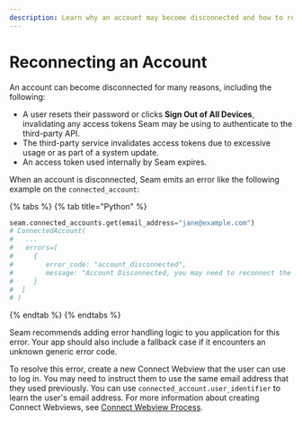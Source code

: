 ```yaml
---
description: Learn why an account may become disconnected and how to reconnect it.
---
```


# Reconnecting an Account

An account can become disconnected for many reasons, including the following:

* A user resets their password or clicks **Sign Out of All Devices**, invalidating any access tokens Seam may be using to authenticate to the third-party API.
* The third-party service invalidates access tokens due to excessive usage or as part of a system update.
* An access token used internally by Seam expires.

When an account is disconnected, Seam emits an error like the following example on the `connected_account`:

{% tabs %}
{% tab title="Python" %}
```python
seam.connected_accounts.get(email_address="jane@example.com")
# ConnectedAccount(
#   ...
#   errors=[
#     {
#        error_code: "account_disconnected",
#        message: "Account Disconnected, you may need to reconnect the account with a new webview..."
#     }
#  ]
# )
```
{% endtab %}
{% endtabs %}

Seam recommends adding error handling logic to you application for this error. Your app should also include a fallback case if it encounters an unknown generic error code.

To resolve this error, create a new Connect Webview that the user can use to log in. You may need to instruct them to use the same email address that they used previously. You can use `connected_account.user_identifier` to learn the user's email address. For more information about creating Connect Webviews, see [Connect Webview Process](../capability-guides/device-and-system-capabilities/connect-webviews/connect-webview-process.md).
